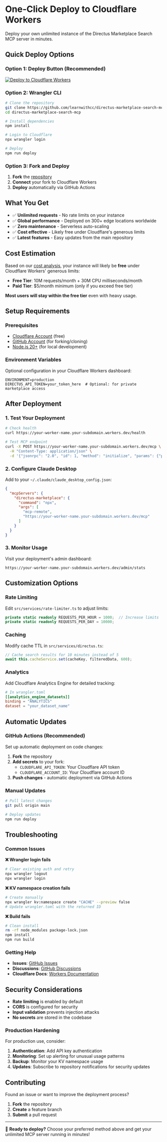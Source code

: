 # One-Click Deploy to Cloudflare Workers

Deploy your own unlimited instance of the Directus Marketplace Search MCP server in minutes.

## Quick Deploy Options

### Option 1: Deploy Button (Recommended)

[![Deploy to Cloudflare Workers](https://deploy.workers.cloudflare.com/button)](https://deploy.workers.cloudflare.com/?url=https://github.com/learnwithcc/directus-marketplace-search-mcp)

### Option 2: Wrangler CLI

```bash
# Clone the repository
git clone https://github.com/learnwithcc/directus-marketplace-search-mcp.git
cd directus-marketplace-search-mcp

# Install dependencies
npm install

# Login to Cloudflare
npx wrangler login

# Deploy
npm run deploy
```

### Option 3: Fork and Deploy

1. **Fork** the [repository](https://github.com/learnwithcc/directus-marketplace-search-mcp)
2. **Connect** your fork to Cloudflare Workers
3. **Deploy** automatically via GitHub Actions

## What You Get

- ✅ **Unlimited requests** - No rate limits on your instance
- ✅ **Global performance** - Deployed on 300+ edge locations worldwide  
- ✅ **Zero maintenance** - Serverless auto-scaling
- ✅ **Cost effective** - Likely free under Cloudflare's generous limits
- ✅ **Latest features** - Easy updates from the main repository

## Cost Estimation

Based on our [cost analysis](/docs/cost-analysis.md), your instance will likely be **free** under Cloudflare Workers' generous limits:

- **Free Tier**: 10M requests/month + 30M CPU milliseconds/month
- **Paid Tier**: $5/month minimum (only if you exceed free tier)

**Most users will stay within the free tier** even with heavy usage.

## Setup Requirements

### Prerequisites

- [Cloudflare Account](https://cloudflare.com) (free)
- [GitHub Account](https://github.com) (for forking/cloning)
- [Node.js 20+](https://nodejs.org/) (for local development)

### Environment Variables

Optional configuration in your Cloudflare Workers dashboard:

```
ENVIRONMENT=production
DIRECTUS_API_TOKEN=your_token_here  # Optional: for private marketplace access
```

## After Deployment

### 1. Test Your Deployment

```bash
# Check health
curl https://your-worker-name.your-subdomain.workers.dev/health

# Test MCP endpoint  
curl -X POST https://your-worker-name.your-subdomain.workers.dev/mcp \
  -H "Content-Type: application/json" \
  -d '{"jsonrpc": "2.0", "id": 1, "method": "initialize", "params": {"protocolVersion": "2024-11-05"}}'
```

### 2. Configure Claude Desktop

Add to your `~/.claude/claude_desktop_config.json`:

```json
{
  "mcpServers": {
    "directus-marketplace": {
      "command": "npx",
      "args": [
        "mcp-remote", 
        "https://your-worker-name.your-subdomain.workers.dev/mcp"
      ]
    }
  }
}
```

### 3. Monitor Usage

Visit your deployment's admin dashboard:
```
https://your-worker-name.your-subdomain.workers.dev/admin/stats
```

## Customization Options

### Rate Limiting

Edit `src/services/rate-limiter.ts` to adjust limits:

```typescript
private static readonly REQUESTS_PER_HOUR = 1000;  // Increase limits
private static readonly REQUESTS_PER_DAY = 10000;
```

### Caching

Modify cache TTL in `src/services/directus.ts`:

```typescript
// Cache search results for 10 minutes instead of 5
await this.cacheService.set(cacheKey, filteredData, 600);
```

### Analytics

Add Cloudflare Analytics Engine for detailed tracking:

```toml
# In wrangler.toml
[[analytics_engine_datasets]]
binding = "ANALYTICS"
dataset = "your_dataset_name"
```

## Automatic Updates

### GitHub Actions (Recommended)

Set up automatic deployment on code changes:

1. **Fork** the repository
2. **Add secrets** to your fork:
   - `CLOUDFLARE_API_TOKEN`: Your Cloudflare API token
   - `CLOUDFLARE_ACCOUNT_ID`: Your Cloudflare account ID
3. **Push changes** - automatic deployment via GitHub Actions

### Manual Updates

```bash
# Pull latest changes
git pull origin main

# Deploy updates
npm run deploy
```

## Troubleshooting

### Common Issues

**❌ Wrangler login fails**
```bash
# Clear existing auth and retry
npx wrangler logout
npx wrangler login
```

**❌ KV namespace creation fails**
```bash
# Create manually
npx wrangler kv:namespace create "CACHE" --preview false
# Update wrangler.toml with the returned ID
```

**❌ Build fails**
```bash
# Clean install
rm -rf node_modules package-lock.json
npm install
npm run build
```

### Getting Help

- **Issues**: [GitHub Issues](https://github.com/learnwithcc/directus-marketplace-search-mcp/issues)
- **Discussions**: [GitHub Discussions](https://github.com/learnwithcc/directus-marketplace-search-mcp/discussions)
- **Cloudflare Docs**: [Workers Documentation](https://developers.cloudflare.com/workers/)

## Security Considerations

- **Rate limiting** is enabled by default
- **CORS** is configured for security
- **Input validation** prevents injection attacks
- **No secrets** are stored in the codebase

### Production Hardening

For production use, consider:

1. **Authentication**: Add API key authentication
2. **Monitoring**: Set up alerting for unusual usage patterns  
3. **Backup**: Monitor your KV namespace usage
4. **Updates**: Subscribe to repository notifications for security updates

## Contributing

Found an issue or want to improve the deployment process?

1. **Fork** the repository
2. **Create** a feature branch
3. **Submit** a pull request

---

🚀 **Ready to deploy?** Choose your preferred method above and get your unlimited MCP server running in minutes!